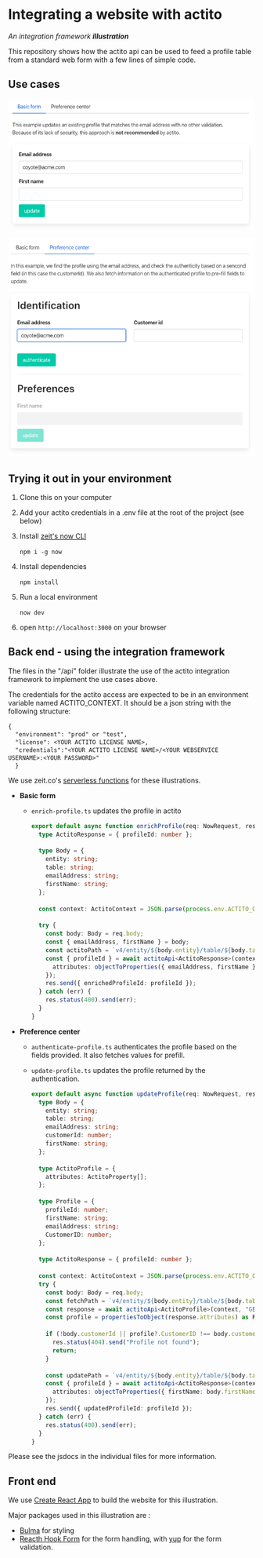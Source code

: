 # Integrating a website with actito

_An integration framework **illustration**_

This repository shows how the actito api can be used to feed a profile table from a standard web form with a few lines of simple code.

## Use cases

![Basic form](./basic-form.png)

![Preference center](./preference-center.png)

## Trying it out in your environment

1. Clone this on your computer
1. Add your actito credentials in a .env file at the root of the project (see below)
1. Install [zeit's now CLI](https://zeit.co/docs/now-cli#getting-started)

   `npm i -g now`

1. Install dependencies

   `npm install`

1. Run a local environment

   `now dev`

1. open `http://localhost:3000` on your browser

## Back end - using the integration framework

The files in the "/api" folder illustrate the use of the actito integration framework to implement the use cases above.

The credentials for the actito access are expected to be in an environment variable named ACTITO_CONTEXT. It should be a json string with the following structure:

```
{
  "environment": "prod" or "test",
  "license": <YOUR ACTITO LICENSE NAME>,
  "credentials":"<YOUR ACTITO LICENSE NAME>/<YOUR WEBSERVICE USERNAME>:<YOUR PASSWORD>"
  }
```

We use zeit.co's [serverless functions](https://zeit.co/docs/v2/serverless-functions/introduction?query=serverless#) for these illustrations.

- **Basic form**

  - `enrich-profile.ts` updates the profile in actito

    ```typescript
    export default async function enrichProfile(req: NowRequest, res: NowResponse): Promise<void> {
      type ActitoResponse = { profileId: number };

      type Body = {
        entity: string;
        table: string;
        emailAddress: string;
        firstName: string;
      };

      const context: ActitoContext = JSON.parse(process.env.ACTITO_CONTEXT || "{}");

      try {
        const body: Body = req.body;
        const { emailAddress, firstName } = body;
        const actitoPath = `v4/entity/${body.entity}/table/${body.table}/profile/emailAddress=${emailAddress}`;
        const { profileId } = await actitoApi<ActitoResponse>(context, "PUT", actitoPath, {
          attributes: objectToProperties({ emailAddress, firstName })
        });
        res.send({ enrichedProfileId: profileId });
      } catch (err) {
        res.status(400).send(err);
      }
    }
    ```

- **Preference center**

  - `authenticate-profile.ts` authenticates the profile based on the fields provided. It also fetches values for prefill.
  - `update-profile.ts` updates the profile returned by the authentication.

    ```typescript
    export default async function updateProfile(req: NowRequest, res: NowResponse): Promise<void> {
      type Body = {
        entity: string;
        table: string;
        emailAddress: string;
        customerId: number;
        firstName: string;
      };

      type ActitoProfile = {
        attributes: ActitoProperty[];
      };

      type Profile = {
        profileId: number;
        firstName: string;
        emailAddress: string;
        CustomerID: number;
      };

      type ActitoResponse = { profileId: number };

      const context: ActitoContext = JSON.parse(process.env.ACTITO_CONTEXT || "{}");
      try {
        const body: Body = req.body;
        const fetchPath = `v4/entity/${body.entity}/table/${body.table}/profile/emailAddress=${body.emailAddress}`;
        const response = await actitoApi<ActitoProfile>(context, "GET", fetchPath);
        const profile = propertiesToObject(response.attributes) as Profile;

        if (!body.customerId || profile?.CustomerID !== body.customerId) {
          res.status(404).send("Profile not found");
          return;
        }

        const updatePath = `v4/entity/${body.entity}/table/${body.table}/profile/${profile.profileId}`;
        const { profileId } = await actitoApi<ActitoResponse>(context, "PUT", updatePath, {
          attributes: objectToProperties({ firstName: body.firstName })
        });
        res.send({ updatedProfileId: profileId });
      } catch (err) {
        res.status(400).send(err);
      }
    }
    ```

Please see the jsdocs in the individual files for more information.

## Front end

We use [Create React App](https://create-react-app.dev/) to build the website for this illustration.

Major packages used in this illustration are :

- [Bulma](https://bulma.io/) for styling
- [Reacth Hook Form](https://react-hook-form.com/) for the form handling, with [yup](https://github.com/jquense/yup) for the form validation.
